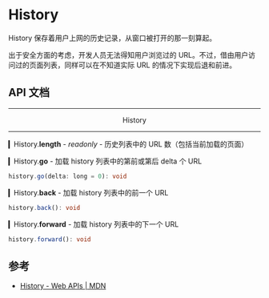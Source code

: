 # History

History 保存着用户上网的历史记录，从窗口被打开的那一刻算起。

出于安全方面的考虑，开发人员无法得知用户浏览过的 URL。不过，借由用户访问过的页面列表，同样可以在不知道实际 URL 的情况下实现后退和前进。

## API 文档

---

<p align="center">History</p>

---

▎History.**length** - _readonly_ - 历史列表中的 URL 数（包括当前加载的页面）

▎History.**go** - 加载 history 列表中的第前或第后 delta 个 URL

```ts
history.go(delta: long = 0): void
```

▎History.**back** - 加载 history 列表中的前一个 URL

```ts
history.back(): void
```

▎History.**forward** - 加载 history 列表中的下一个 URL

```ts
history.forward(): void
```

## 参考

- [History - Web APIs | MDN](https://developer.mozilla.org/en-US/docs/Web/API/History)
